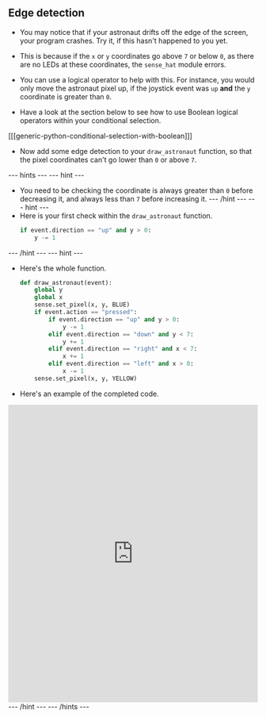 ## Edge detection

- You may notice that if your astronaut drifts off the edge of the screen, your program crashes. Try it, if this hasn't happened to you yet.

- This is because if the `x` or `y` coordinates go above `7` or below `0`, as there are no LEDs at these coordinates, the `sense_hat` module errors.

- You can use a logical operator to help with this. For instance, you would only move the astronaut pixel up, if the joystick event was `up` **and** the `y` coordinate is greater than `0`.

- Have a look at the section below to see how to use Boolean logical operators within your conditional selection.

[[[generic-python-conditional-selection-with-boolean]]]

- Now add some edge detection to your `draw_astronaut` function, so that the pixel coordinates can't go lower than `0` or above `7`.

--- hints --- --- hint ---
- You need to be checking the coordinate is always greater than `0` before decreasing it, and always less than `7` before increasing it.
--- /hint --- --- hint ---
- Here is your first check within the `draw_astronaut` function.
  ```python
  if event.direction == "up" and y > 0:
	  y -= 1
  ```
--- /hint --- --- hint ---
- Here's the whole function.
	```python
	def draw_astronaut(event):
		global y
		global x
		sense.set_pixel(x, y, BLUE)
		if event.action == "pressed":
			if event.direction == "up" and y > 0:
				y -= 1
			elif event.direction == "down" and y < 7:
				y += 1
			elif event.direction == "right" and x < 7:
				x += 1
			elif event.direction == "left" and x > 0:
				x -= 1
		sense.set_pixel(x, y, YELLOW)   
	```
- Here's an example of the completed code.
<iframe src="https://trinket.io/embed/python/c50810b1b0" width="100%" height="600" frameborder="0" marginwidth="0" marginheight="0" allowfullscreen></iframe>
--- /hint --- --- /hints ---

